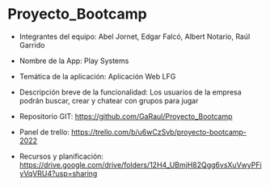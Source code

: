 # Proyecto_Bootcamp

- Integrantes del equipo: Abel Jornet, Edgar Falcó, Albert Notario, Raúl Garrido
    
- Nombre de la App: Play Systems
     
- Temática de la aplicación: Aplicación Web LFG

- Descripción breve de la funcionalidad: Los usuarios de la empresa podrán buscar, crear y chatear con grupos para jugar
    
- Repositorio GIT: https://github.com/GaRaul/Proyecto_Bootcamp

- Panel de trello: https://trello.com/b/u6wCzSvb/proyecto-bootcamp-2022

- Recursos y planificación: https://drive.google.com/drive/folders/12H4_UBmjH82Qgg6vsXuVwyPFiyVqVRU4?usp=sharing

